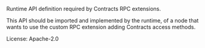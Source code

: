 Runtime API definition required by Contracts RPC extensions.

This API should be imported and implemented by the runtime,
of a node that wants to use the custom RPC extension
adding Contracts access methods.

License: Apache-2.0